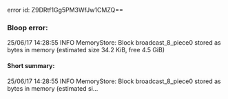 error id: Z9DRtf1Gg5PM3WfJw1CMZQ==
### Bloop error:

25/06/17 14:28:55 INFO MemoryStore: Block broadcast_8_piece0 stored as bytes in memory (estimated size 34.2 KiB, free 4.5 GiB)
#### Short summary: 

25/06/17 14:28:55 INFO MemoryStore: Block broadcast_8_piece0 stored as bytes in memory (estimated si...